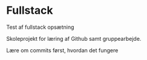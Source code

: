 # Fullstack
Test af fullstack opsætning

Skoleprojekt for læring af Github samt gruppearbejde.

Lære om commits først, hvordan det fungere
